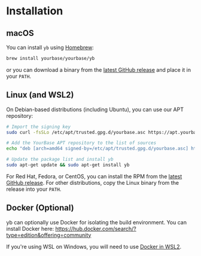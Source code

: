 # Installation

## macOS

You can install `yb` using [Homebrew][]:

```sh
brew install yourbase/yourbase/yb
```

or you can download a binary from the [latest GitHub release][] and place it
in your `PATH`.

[Homebrew]: https://brew.sh/
[latest GitHub release]: https://github.com/yourbase/yb/releases/latest

## Linux (and WSL2)

On Debian-based distributions (including Ubuntu), you can use our APT
repository:

```sh
# Import the signing key
sudo curl -fsSLo /etc/apt/trusted.gpg.d/yourbase.asc https://apt.yourbase.io/signing-key.asc

# Add the YourBase APT repository to the list of sources
echo "deb [arch=amd64 signed-by=/etc/apt/trusted.gpg.d/yourbase.asc] https://apt.yourbase.io stable main" | sudo tee /etc/apt/sources.list.d/yourbase.list

# Update the package list and install yb
sudo apt-get update && sudo apt-get install yb
```

For Red Hat, Fedora, or CentOS, you can install the RPM from the
[latest GitHub release][]. For other distributions, copy the Linux binary from
the release into your `PATH`.

## Docker (Optional)

yb can optionally use Docker for isolating the build environment.
You can install Docker here: https://hub.docker.com/search/?type=edition&offering=community

If you're using WSL on Windows, you will need to use [Docker in WSL2](https://code.visualstudio.com/blogs/2020/03/02/docker-in-wsl2).
